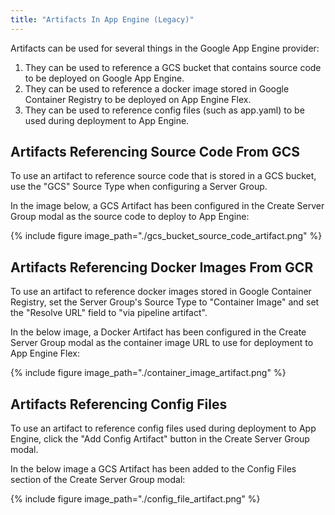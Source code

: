 ```yaml
---
title: "Artifacts In App Engine (Legacy)"
---
```


Artifacts can be used for several things in the Google App Engine provider:

1. They can be used to reference a GCS bucket that contains source code to be deployed on Google App Engine.
2. They can be used to reference a docker image stored in Google Container Registry to be deployed on App Engine Flex.
3. They can be used to reference config files (such as app.yaml) to be used during deployment to App Engine.

## Artifacts Referencing Source Code From GCS

To use an artifact to reference source code that is stored in a GCS bucket, use the "GCS" Source Type
when configuring a Server Group.

In the image below, a GCS Artifact has been configured in the Create Server Group modal as the
source code to deploy to App Engine:

{%
  include
  figure
  image_path="./gcs_bucket_source_code_artifact.png"
%}

## Artifacts Referencing Docker Images From GCR

To use an artifact to reference docker images stored in Google Container Registry, set the Server
Group's Source Type to "Container Image" and set the "Resolve URL" field to "via pipeline artifact".

In the below image, a Docker Artifact has been configured in the Create Server Group modal as the
container image URL to use for deployment to App Engine Flex:

{%
  include
  figure
  image_path="./container_image_artifact.png"
%}

## Artifacts Referencing Config Files

To use an artifact to reference config files used during deployment to App Engine, click the
"Add Config Artifact" button in the Create Server Group modal.

In the below image a GCS Artifact has been added to the Config Files section of the Create Server Group modal:

{%
  include
  figure
  image_path="./config_file_artifact.png"
%}
